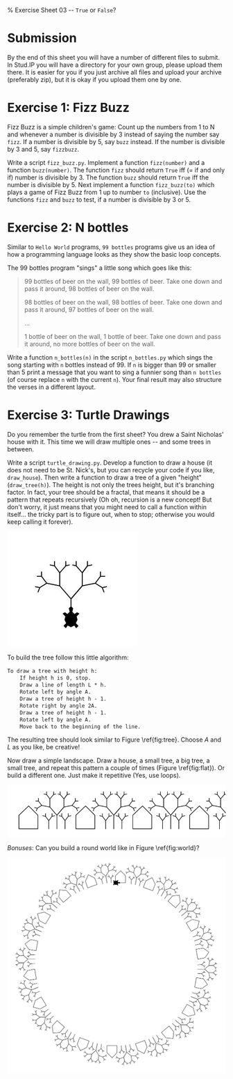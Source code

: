 % Exercise Sheet 03 -- `True` or `False`?


# Submission

By the end of this sheet you will have a number of different files to submit.
In Stud.IP you will have a directory for your own group, please upload them
there. It is easier for you if you just archive all files and upload your
archive (preferably zip), but it is okay if you upload them one by one.

# Exercise 1: Fizz Buzz

Fizz Buzz is a simple children's game: Count up the numbers from 1 to N and
whenever a number is divisible by 3 instead of saying the number say `fizz`. If
a number is divisible by 5, say `buzz` instead. If the number is divisible by
3 and 5, say `fizzbuzz`.

Write a script `fizz_buzz.py`. Implement a function `fizz(number)` and
a function `buzz(number)`. The function `fizz` should return `True` iff (= if
and only if) number is divisible by 3. The function `buzz` should return `True`
iff the number is divisible by 5.
Next implement a function `fizz_buzz(to)` which plays a game of Fizz Buzz from 1 up to
number `to` (inclusive). Use the functions `fizz` and `buzz` to test, if a number is
divisible by 3 or 5.


# Exercise 2: N bottles

Similar to `Hello World` programs, `99 bottles` programs give us an idea of how
a programming language looks as they show the basic loop concepts.

The 99 bottles program "sings" a little song which goes like this:

> 99 bottles of beer on the wall, 99 bottles of beer.
> Take one down and pass it around, 98 bottles of beer on the wall.
>
> 98 bottles of beer on the wall, 98 bottles of beer.
> Take one down and pass it around, 97 bottles of beer on the wall.
>
> ...
>
> 1 bottle of beer on the wall, 1 bottle of beer.
> Take one down and pass it around, no more bottles of beer on the wall.

Write a function `n_bottles(n)` in the script `n_bottles.py` which sings the
song starting with `n` bottles instead of 99. If `n` is bigger than 99 or
smaller than 5 print a message that you want to sing a funnier song than `n
bottles` (of course replace `n` with the current `n`). Your final result may
also structure the verses in a different layout.


# Exercise 3: Turtle Drawings

Do you remember the turtle from the first sheet? You drew a Saint Nicholas' house with it. This time we will draw multiple ones -- and some trees in between.

Write a script `turtle_drawing.py`. Develop a function to draw a house (it does not need to be St. Nick's, but you can recycle your code if you like, `draw_house`). Then write a function to draw a tree of a given "height" (`draw_tree(h)`). The height is not only the trees height, but it's branching factor. In fact, your tree should be a fractal, that means it should be a pattern that repeats recursively (Oh oh, recursion is a new concept! But don't worry, it just means that you might need to call a function within itself... the tricky part is to figure out, when to stop; otherwise you would keep calling it forever).

![\label{fig:tree}Example tree](img/recursive_tree.jpg)

To build the tree follow this little algorithm:

```
To draw a tree with height h:
    If height h is 0, stop.
    Draw a line of length L * h.
    Rotate left by angle A.
    Draw a tree of height h - 1.
    Rotate right by angle 2A.
    Draw a tree of height h - 1.
    Rotate left by angle A.
    Move back to the beginning of the line.
```

The resulting tree should look similar to Figure \ref{fig:tree}. Choose $A$ and $L$ as you like, be creative!

Now draw a simple landscape. Draw a house, a small tree, a big tree, a small tree, and repeat this pattern a couple of times (Figure \ref{fig:flat}). Or build a different one. Just make it repetitive (Yes, use loops).

![\label{fig:flat}Flat world](img/flat_world.png)

*Bonuses*: Can you build a round world like in Figure \ref{fig:world}?

![\label{fig:world}Round world](img/round_world.png)

